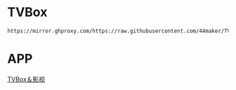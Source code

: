 # TVBox
```
https://mirror.ghproxy.com/https://raw.githubusercontent.com/44maker/TVBox/main/tvbox.json
```
# APP
[TVBox＆影视](https://qiqi2020.lanzoub.com/b09svqv1c)
